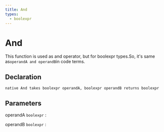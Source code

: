 ```yaml
---
title: And
types:
  - boolexpr
---
```


# And
This function is used as and operator, but for boolexpr types.So, it's same as`operandA and operandB`in code terms.

## Declaration

```jass
native And takes boolexpr operandA, boolexpr operandB returns boolexpr
```

## Parameters
operandA `boolexpr`
: 

operandB `boolexpr`
: 

